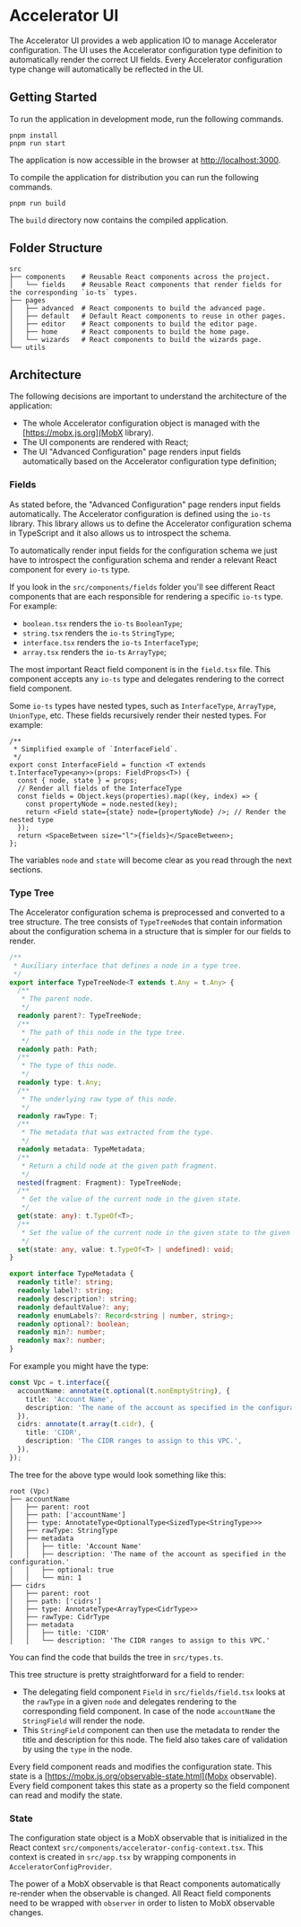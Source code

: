 # Accelerator UI

The Accelerator UI provides a web application IO to manage Accelerator configuration. The UI uses the Accelerator configuration type definition to automatically render the correct UI fields. Every Accelerator configuration type change will automatically be reflected in the UI.

## Getting Started

To run the application in development mode, run the following commands.

```shell
pnpm install
pnpm run start
```

The application is now accessible in the browser at [http://localhost:3000](http://localhost:3000).

To compile the application for distribution you can run the following commands.

```shell
pnpm run build
```

The `build` directory now contains the compiled application.

## Folder Structure

```
src
├── components    # Reusable React components across the project.
│   └── fields    # Reusable React components that render fields for the corresponding `io-ts` types.
├── pages
│   ├── advanced  # React components to build the advanced page.
│   ├── default   # Default React components to reuse in other pages.
│   ├── editor    # React components to build the editor page.
│   ├── home      # React components to build the home page.
│   └── wizards   # React components to build the wizards page.
└── utils
```

## Architecture

The following decisions are important to understand the architecture of the application:

- The whole Accelerator configuration object is managed with the [https://mobx.js.org](MobX library).
- The UI components are rendered with React;
- The UI "Advanced Configuration" page renders input fields automatically based on the Accelerator configuration type definition;

### Fields

As stated before, the "Advanced Configuration" page renders input fields automatically. The Accelerator configuration is defined using the `io-ts` library. This library allows us to define the Accelerator configuration schema in TypeScript and it also allows us to introspect the schema.

To automatically render input fields for the configuration schema we just have to introspect the configuration schema and render a relevant React component for every `io-ts` type.

If you look in the `src/components/fields` folder you'll see different React components that are each responsible for rendering a specific `io-ts` type. For example:

- `boolean.tsx` renders the `io-ts` `BooleanType`;
- `string.tsx` renders the `io-ts` `StringType`;
- `interface.tsx` renders the `io-ts` `InterfaceType`;
- `array.tsx` renders the `io-ts` `ArrayType`;

The most important React field component is in the `field.tsx` file. This component accepts any `io-ts` type and delegates rendering to the correct field component.

Some `io-ts` types have nested types, such as `InterfaceType`, `ArrayType`, `UnionType`, etc. These fields recursively render their nested types. For example:

```tsx
/**
 * Simplified example of `InterfaceField`.
 */
export const InterfaceField = function <T extends t.InterfaceType<any>>(props: FieldProps<T>) {
  const { node, state } = props;
  // Render all fields of the InterfaceType
  const fields = Object.keys(properties).map((key, index) => {
    const propertyNode = node.nested(key);
    return <Field state={state} node={propertyNode} />; // Render the nested type
  });
  return <SpaceBetween size="l">{fields}</SpaceBetween>;
};
```

The variables `node` and `state` will become clear as you read through the next sections.

### Type Tree

The Accelerator configuration schema is preprocessed and converted to a tree structure. The tree consists of `TypeTreeNode`s that contain information about the configuration schema in a structure that is simpler for our fields to render.

```typescript
/**
 * Auxiliary interface that defines a node in a type tree.
 */
export interface TypeTreeNode<T extends t.Any = t.Any> {
  /**
   * The parent node.
   */
  readonly parent?: TypeTreeNode;
  /**
   * The path of this node in the type tree.
   */
  readonly path: Path;
  /**
   * The type of this node.
   */
  readonly type: t.Any;
  /**
   * The underlying raw type of this node.
   */
  readonly rawType: T;
  /**
   * The metadata that was extracted from the type.
   */
  readonly metadata: TypeMetadata;
  /**
   * Return a child node at the given path fragment.
   */
  nested(fragment: Fragment): TypeTreeNode;
  /**
   * Get the value of the current node in the given state.
   */
  get(state: any): t.TypeOf<T>;
  /**
   * Set the value of the current node in the given state to the given value.
   */
  set(state: any, value: t.TypeOf<T> | undefined): void;
}

export interface TypeMetadata {
  readonly title?: string;
  readonly label?: string;
  readonly description?: string;
  readonly defaultValue?: any;
  readonly enumLabels?: Record<string | number, string>;
  readonly optional?: boolean;
  readonly min?: number;
  readonly max?: number;
}
```

For example you might have the type:

```typescript
const Vpc = t.interface({
  accountName: annotate(t.optional(t.nonEmptyString), {
    title: 'Account Name',
    description: 'The name of the account as specified in the configuration.',
  }),
  cidrs: annotate(t.array(t.cidr), {
    title: 'CIDR',
    description: 'The CIDR ranges to assign to this VPC.',
  }),
});
```

The tree for the above type would look something like this:

```
root (Vpc)
├── accountName
│   ├── parent: root
│   ├── path: ['accountName']
│   ├── type: AnnotateType<OptionalType<SizedType<StringType>>>
│   ├── rawType: StringType
│   ├── metadata
│   │   ├── title: 'Account Name'
│   │   ├── description: 'The name of the account as specified in the configuration.'
│   │   ├── optional: true
│   │   └── min: 1
├── cidrs
│   ├── parent: root
│   ├── path: ['cidrs']
│   ├── type: AnnotateType<ArrayType<CidrType>>
│   ├── rawType: CidrType
│   ├── metadata
│   │   ├── title: 'CIDR'
│   │   └── description: 'The CIDR ranges to assign to this VPC.'
```

You can find the code that builds the tree in `src/types.ts`.

This tree structure is pretty straightforward for a field to render:

- The delegating field component `Field` in `src/fields/field.tsx` looks at the `rawType` in a given `node` and delegates rendering to the corresponding field component. In case of the node `accountName` the `StringField` will render the node.
- This `StringField` component can then use the metadata to render the title and description for this node. The field also takes care of validation by using the `type` in the node.

Every field component reads and modifies the configuration state. This state is a [https://mobx.js.org/observable-state.html](Mobx observable). Every field component takes this state as a property so the field component can read and modify the state.

### State

The configuration state object is a MobX observable that is initialized in the React context `src/components/accelerator-config-context.tsx`. This context is created in `src/app.tsx` by wrapping components in `AcceleratorConfigProvider`.

The power of a MobX observable is that React components automatically re-render when the observable is changed. All React field components need to be wrapped with `observer` in order to listen to MobX observable changes.
